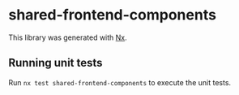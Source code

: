 # shared-frontend-components

This library was generated with [Nx](https://nx.dev).

## Running unit tests

Run `nx test shared-frontend-components` to execute the unit tests.
